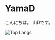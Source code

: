 # YamaD

こんにちは。
山Dです。

![Top Langs](https://github-readme-stats.vercel.app/api/top-langs/?username=yamader&langs_count=8)
